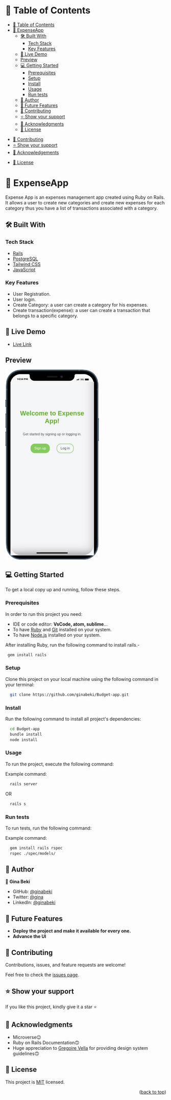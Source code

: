 <a name="readme-top"></a>

# 📗 Table of Contents

- [📗 Table of Contents](#-table-of-contents)
- [📖 ExpenseApp ](#-expenseapp-)
  - [🛠 Built With ](#-built-with-)
    - [Tech Stack ](#tech-stack-)
    - [Key Features ](#key-features-)
  - [🚀 Live Demo ](#-live-demo-)
  - [Preview](#preview)
  - [💻 Getting Started ](#-getting-started-)
    - [Prerequisites](#prerequisites)
    - [Setup](#setup)
    - [Install](#install)
    - [Usage](#usage)
    - [Run tests](#run-tests)
  - [👥 Author ](#-author-)
  - [🔭 Future Features ](#-future-features-)
  - [🤝 Contributing ](#-contributing-)
  - [⭐️ Show your support ](#️-show-your-support-)
  - [🙏 Acknowledgments ](#-acknowledgments-)
  - [📝 License ](#-license-)
<!-- - [🔭 Future Features](#future-features) -->
- [🤝 Contributing](#contributing)
- [⭐️ Show your support](#support)
- [🙏 Acknowledgements](#acknowledgements)
<!-- - [❓ FAQ](#faq) -->
- [📝 License](#license)

# 📖 ExpenseApp <a name="about-project"></a>

Expense App is an expenses management app created using Ruby on Rails. It allows a user to create new categories and create new expenses for each category thus you have a list of transactions associated with a category.

## 🛠 Built With <a name="built-with"></a>

### Tech Stack <a name="tech-stack"></a>

  <ul>
    <li><a href="https://rubyonrails.org/">Rails</a></li>
    <li><a href="https://www.postgresql.org/">PostgreSQL</a></li>
    <li><a href="https://www.tailwindcss.com/">Tailwind CSS</a></li>
    <li><a href="https://developer.mozilla.org/en-US/docs/Web/JavaScript">JavaScript</a></li>
  </ul>

### Key Features <a name="key-features"></a>

- User Registration.
- User login.
- Create Category: a user can create a category for his expenses.
- Create transaction(expense): a user can create a transaction that belongs to a specific category.

## 🚀 Live Demo <a name="live-demo"></a>

- [Live Link](https://expenseall.onrender.com/)

## Preview

![Mobile Design](./mobile.png)

## 💻 Getting Started <a name="getting-started"></a>

To get a local copy up and running, follow these steps.

### Prerequisites

In order to run this project you need:

- IDE or code editor: **VsCode, atom, sublime**...
- To have [Ruby](https://www.ruby-lang.org/en/) and [Git](https://git-scm.com/) installed on your system.
- To have [Node.js](https://nodejs.org/) installed on your system.

After installing Ruby, run the following command to install rails.-

```sh
 gem install rails
```

### Setup

Clone this project on your local machine using the following command in your terminal:

```sh
  git clone https://github.com/ginabeki/Budget-app.git
```

### Install

Run the following command to install all project's dependencies:

```sh
  cd Budget-app
  bundle install
  node install
```

### Usage

To run the project, execute the following command:

Example command:

```sh
  rails server
```

OR

```sh
  rails s
```

### Run tests

To run tests, run the following command:

Example command:

```sh
  gem install rails rspec
  rspec ./spec/models/
```

## 👥 Author <a name="authors"></a>

👤 **Gina Beki**

- GitHub: [@ginabeki](https://github.com/ginabeki)
- Twitter: [@gina](https://twitter.com/ginabeki)
- LinkedIn: [@ginabeki](https://www.linkedin.com/in/ginabeki/)

<!-- ## 🔭 Future Features <a name="future-features"></a>

- [ ] **Add GUI** -->
## 🔭 Future Features <a name="future-features"></a>

- **Deploy the project and make it available for every one.**
- **Advance the UI**

## 🤝 Contributing <a name="contributing"></a>

Contributions, issues, and feature requests are welcome!

Feel free to check the [issues page](https://github.com/ginabeki/Budget-app/issues).

## ⭐️ Show your support <a name="support"></a>

If you like this project, kindly give it a star ⭐️

## 🙏 Acknowledgments <a name="acknowledgements"></a>

- Microverse😉
- Ruby on Rails Documentation🙃
- Huge appreciation to [Gregoire Vella](https://www.behance.net/gregoirevella) for providing design system guidelines🙃

## 📝 License <a name="license"></a>

This project is [MIT](./LICENSE) licensed.

<p align="right">(<a href="#readme-top">back to top</a>)</p>